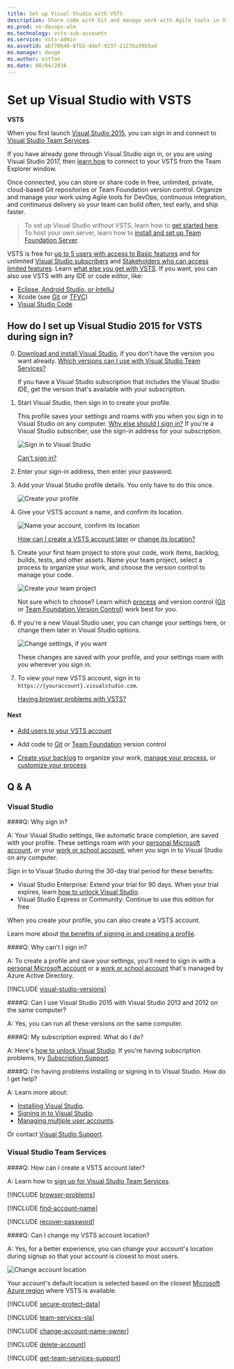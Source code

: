```yaml
---
title: Set up Visual Studio with VSTS
description: Share code with Git and manage work with Agile tools in Visual Studio Team Services (VSTS) for continuous integration and continuous delivery
ms.prod: vs-devops-alm
ms.technology: vsts-sub-accounts
ms.service: vsts-admin
ms.assetid: abf70640-8fb2-4def-9237-21276a39b5ad
ms.manager: douge
ms.author: estfan
ms.date: 08/04/2016
---
```


#	Set up Visual Studio with VSTS

**VSTS**

When you first launch [Visual Studio 2015](https://www.visualstudio.com/products/vs-2015-product-editions), 
you can sign in and connect to [Visual Studio Team Services](https://www.visualstudio.com/products/visual-studio-team-services-vs).

If you have already gone through Visual Studio sign in, or you are using Visual Studio 2017, then [learn how](../git/gitquickstart.md) to connect to 
your VSTS from the Team Explorer window.

Once connected, you can store or share code in free, unlimited, private, 
cloud-based Git repositories or Team Foundation version control. 
Organize and manage your work using Agile tools for DevOps, 
continuous integration, and continuous delivery so your team can build often, 
test early, and ship faster.

> To set up Visual Studio without VSTS, 
> learn how to [get started here](https://msdn.microsoft.com/library/e2h7fzkw.aspx). 
> To host your own server, 
> learn how to [install and set up Team Foundation Server](../tfs-server/install/get-started.md).

VSTS is free for 
[up to 5 users with access to Basic features](https://www.visualstudio.com/products/visual-studio-team-services-feature-matrix-vs) 
and for unlimited [Visual Studio subscribers](https://www.visualstudio.com/products/how-to-buy-vs) and 
[Stakeholders who can access limited features](https://www.visualstudio.com/products/visual-studio-team-services-feature-matrix-vs).
Learn [what else you get with VSTS](https://www.visualstudio.com/pricing/visual-studio-team-services-pricing-vs). 
If you want, you can also use VSTS with any IDE or code editor, like:

*	[Eclipse, Android Studio, or IntelliJ](http://java.visualstudio.com/Docs/tools/intro)
*	Xcode (see [Git](../git/share-your-code-in-git-xcode.md) or [TFVC](../tfvc/share-your-code-in-tfvc-xcode.md))
*	[Visual Studio Code](https://code.visualstudio.com/docs/editor/versioncontrol)

##	How do I set up Visual Studio 2015 for VSTS during sign in?

0.  [Download and install Visual Studio](https://go.microsoft.com/fwlink/?LinkId=309297&clcid=0x409&slcid=0x409), 
if you don't have the version you want already. 
[Which versions can I use with Visual Studio Team Services?](#vs-versions)

	If you have a Visual Studio subscription that 
	includes the Visual Studio IDE, get the version 
	that's available with your subscription.

0.  Start Visual Studio, 
then sign in to create your profile. 

	This profile saves your settings and roams with you 
	when you sign in to Visual Studio on any computer. 
	[Why else should I sign in?](#why-sign-in)
	If you're a Visual Studio subscriber, 
	use the sign-in address for your subscription. 

	![Sign in to Visual Studio](_img/set-up-vs/sign-in-visual-studio.png)

	[Can't sign in?](#cannot-sign-in)

0.	Enter your sign-in address, 
then enter your password.

0.	Add your Visual Studio profile details. You only have to do this once. 

	![Create your profile](_img/set-up-vs/profile-account-details.png)

0.	Give your VSTS account a name, 
and confirm its location. 

	![Name your account, confirm its location](_img/set-up-vs/profile-account-details2.png)

	[How can I create a VSTS account later](#WhatIsVSO) or [change its location?](#change-location)

0.	Create your first team project to store your code, 
work items, backlog, builds, tests, and other assets. 
Name your team project, select a process to organize your work, 
and choose the version control to manage your code.

	![Create your team project](_img/set-up-vs/create-team-project-vs.png)

	Not sure which to choose? Learn which 
	[process](../work/guidance/choose-process.md) 
	and version control ([Git](../git/overview.md) 
	or [Team Foundation Version Control](../tfvc/overview.md))
	work best for you.

0.	If you're a new Visual Studio user, you can change your settings here, 
or change them later in Visual Studio options.

	![Change settings, if you want](_img/set-up-vs/hellonewprofile.png)

	These changes are saved with your profile, 
	and your settings roam with you wherever you sign in. 

0.	To view your new VSTS account, 
	sign in to ```https://{youraccount}.visualstudio.com```. 

    [Having browser problems with VSTS?](#browser-problems)

####	Next

*	[Add users to your VSTS account](add-account-users-assign-access-levels.md)

*	Add code to [Git](../git/share-your-code-in-git-vs.md) 
or [Team Foundation](../tfvc/share-your-code-in-tfvc-vs.md) version control

*	[Create your backlog](../work/backlogs/create-your-backlog.md) to organize your work, 
	[manage your process](../work/process/manage-process.md), 
	or [customize your process](../work/process/customize-process.md)

## Q & A

### Visual Studio 

<!-- BEGINSECTION class="md-qanda" -->

<a name="why-sign-in"></a>
####Q: Why sign in?

A:	Your Visual Studio settings, 
like automatic brace completion, 
are saved with your profile. 
These settings roam with your [personal Microsoft account](https://www.microsoft.com/account), 
or your [work or school account](https://azure.microsoft.com/en-us/documentation/articles/sign-up-organization/), 
when you sign in to Visual Studio on any computer. 

Sign in to Visual Studio during the 30-day 
trial period for these benefits:

*	Visual Studio Enterprise: Extend your trial for 90 days. When your trial expires, 
learn [how to unlock Visual Studio](https://msdn.microsoft.com/library/dn950037.aspx).
*	Visual Studio Express or Community: Continue to use this edition for free

When you create your profile, 
you can also create a VSTS account. 

Learn more about 
[the benefits of signing in and creating a profile](https://msdn.microsoft.com/library/dn457348.aspx). 

<a name="cannot-sign-in"></a>
####Q: Why can't I sign in?

A:	To create a profile and save your settings, 
you'll need to sign in with a [personal Microsoft account](https://www.microsoft.com/account) 
or a [work or school account](https://azure.microsoft.com/en-us/documentation/articles/sign-up-organization/) 
that's managed by Azure Active Directory.

<a name="vs-versions"></a>

[!INCLUDE [visual-studio-versions](../_shared/qa-visual-studio-versions.md)]

####Q: Can I use Visual Studio 2015 with Visual Studio 2013 and 2012 on the same computer?

A:	Yes, you can run all these versions on the same computer.

####Q:	My subscription expired. What do I do?

A:	Here's [how to unlock Visual Studio](https://msdn.microsoft.com/library/dn950037.aspx). 
If you're having subscription problems, 
try [Subscription Support](https://www.visualstudio.com/support/subscription-support-vs).

####Q:	I'm having problems installing or signing in to Visual Studio. How do I get help? 

A:	Learn more about:

*	[Installing Visual Studio](https://msdn.microsoft.com/en-us/library/e2h7fzkw.aspx).
*	[Signing in to Visual Studio](https://msdn.microsoft.com/library/dn457348.aspx).
*	[Managing multiple user accounts](https://msdn.microsoft.com/en-us/library/dn872465.aspx).

Or contact [Visual Studio Support](https://www.visualstudio.com/support/support-overview-vs). 

<!-- ENDSECTION -->

### Visual Studio Team Services

<!-- BEGINSECTION class="md-qanda" -->

<a name="WhatIsVSO"></a>
####Q: How can I create a VSTS account later?

A:	Learn how to [sign up for Visual Studio Team Services](create-account-msa-or-work-student.md).

<a name="browser-problems"></a>

[!INCLUDE [browser-problems](../_shared/qa-browser-problems.md)]

[!INCLUDE [find-account-name](../_shared/qa-find-account-name.md)]

[!INCLUDE [recover-password](../_shared/qa-recover-password.md)]

<a name="change-location"></a>
####Q: Can I change my VSTS account location?

A:	Yes, for a better experience, 
you can change your account's location during signup 
so that your account is closest to most users.

![Change account location](_img/set-up-vs/change-location.png)

Your account's default location is selected based on the closest 
[Microsoft Azure region](https://azure.microsoft.com/en-us/regions) 
where VSTS is available. 

[!INCLUDE [secure-protect-data](../_shared/qa-secure-protect-data.md)]

[!INCLUDE [team-services-sla](../_shared/qa-vsts-sla.md)]

[!INCLUDE [change-account-name-owner](../_shared/qa-change-account-name-owner.md)]

[!INCLUDE [delete-account](../_shared/qa-delete-account.md)]

[!INCLUDE [get-team-services-support](../_shared/qa-get-vsts-support.md)]

<!-- ENDSECTION -->
